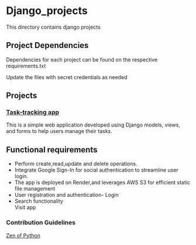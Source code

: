 # Django_projects
This directory contains django projects

## Project Dependencies
Dependencies for each project can be found on the respective requirements.txt

Update the files with secret credentials as needed

## Projects
### [Task-tracking app](https://github.com/aghee/django_projects/tree/main/Task_tracking_app)
This is a simple web application developed using Django models, views, and forms to help users manage their tasks.  

## Functional requirements  
* Perform create,read,update and delete operations.  
* Integrate Google Sign-In for social authentication to streamline user login.  
* The app is deployed on Render,and leverages AWS S3 for efficient static file management  
* User registration and authentication- Login  
* Search functionality  
Visit app 

### Contribution Guidelines
[Zen of Python](https://docs.python.org/3/glossary.html#term-Zen-of-Python)
